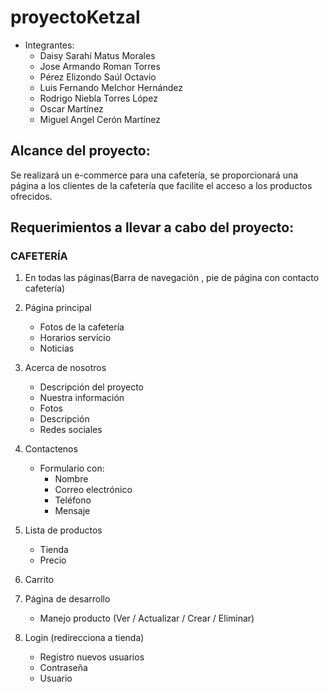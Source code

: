 # proyectoKetzal
* Integrantes: 
  - Daisy Sarahí Matus Morales
  - Jose Armando Roman Torres
  - Pérez Elizondo Saúl Octavio
  - Luis Fernando Melchor Hernández
  - Rodrigo Niebla Torres López
  - Oscar Martínez
  - Miguel Angel Cerón Martínez

## Alcance del proyecto: 
Se realizará un e-commerce para una cafetería, se proporcionará una página a los clientes de la cafetería que facilite el acceso a los productos ofrecidos.


## Requerimientos a llevar a cabo del proyecto:
### CAFETERÍA 
1. En todas las páginas(Barra de navegación , pie de página con contacto cafetería)
2. Página principal
   - Fotos de la cafetería
   - Horarios servicio
   - Noticias
3. Acerca de nosotros
   - Descripción del proyecto
   - Nuestra información
   - Fotos
   - Descripción
   - Redes sociales
4. Contactenos
   - Formulario con:
     - Nombre
     - Correo electrónico
     - Teléfono
     - Mensaje

5. Lista de productos 
   - Tienda  
   - Precio
6. Carrito
7. Página de desarrollo
   - Manejo producto (Ver / Actualizar / Crear / Eliminar)
9. Login (redirecciona a tienda)
   - Registro nuevos usuarios
   - Contraseña 
   - Usuario 
